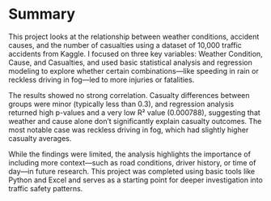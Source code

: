 # Summary

This project looks at the relationship between weather conditions, accident causes, and the number of casualties using a dataset of 10,000 traffic accidents from Kaggle. I focused on three key variables: Weather Condition, Cause, and Casualties, and used basic statistical analysis and regression modeling to explore whether certain combinations—like speeding in rain or reckless driving in fog—led to more injuries or fatalities.

The results showed no strong correlation. Casualty differences between groups were minor (typically less than 0.3), and regression analysis returned high p-values and a very low R² value (0.000788), suggesting that weather and cause alone don’t significantly explain casualty outcomes. The most notable case was reckless driving in fog, which had slightly higher casualty averages.

While the findings were limited, the analysis highlights the importance of including more context—such as road conditions, driver history, or time of day—in future research. This project was completed using basic tools like Python and Excel and serves as a starting point for deeper investigation into traffic safety patterns.
